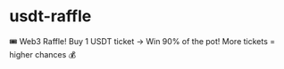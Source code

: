 # usdt-raffle
🎟️ Web3 Raffle! Buy 1 USDT ticket → Win 90% of the pot! More tickets = higher chances 💰
